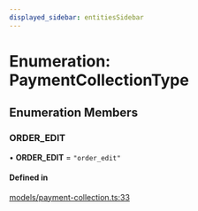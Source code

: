 ```yaml
---
displayed_sidebar: entitiesSidebar
---
```


# Enumeration: PaymentCollectionType

## Enumeration Members

### ORDER\_EDIT

• **ORDER\_EDIT** = ``"order_edit"``

#### Defined in

[models/payment-collection.ts:33](https://github.com/medusajs/medusa/blob/35df4962f/packages/medusa/src/models/payment-collection.ts#L33)
